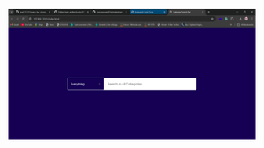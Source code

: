 ![alt text](https://github.com/msd131102/search-bar_dropmenu/blob/main/Screenshot%2028-10-2024%2017_13_16.png)
